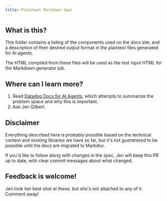 ```yaml
---
title: Plaintext Markdown Spec
---
```


## What is this?

This folder contains a listing of the components used on the docs site, and a description of their desired output format in the plaintext files generated for AI agents.

The HTML compiled from these files will be used as the test input HTML for the Markdown generator job.

## Where can I learn more?

1. Read [Datadog Docs for AI Agents](https://docs.google.com/document/d/1t48N0uDJElMP_228n2bIYi_cUIj_xMOKjdHuh1Z4rMg), which attempts to summarize the problem space and why this is important.
2. Ask Jen Gilbert.

## Disclaimer

Everything described here is *probably* possible based on the technical context and existing libraries we have so far, but it's not *guaranteed* to be possible until the docs are migrated to Markdoc.

If you'd like to follow along with changes in the spec, Jen will keep this PR up to date, with clear commit messages about what changed.

## Feedback is welcome!

Jen took her best shot at these, but she's not attached to any of it. Comment away!